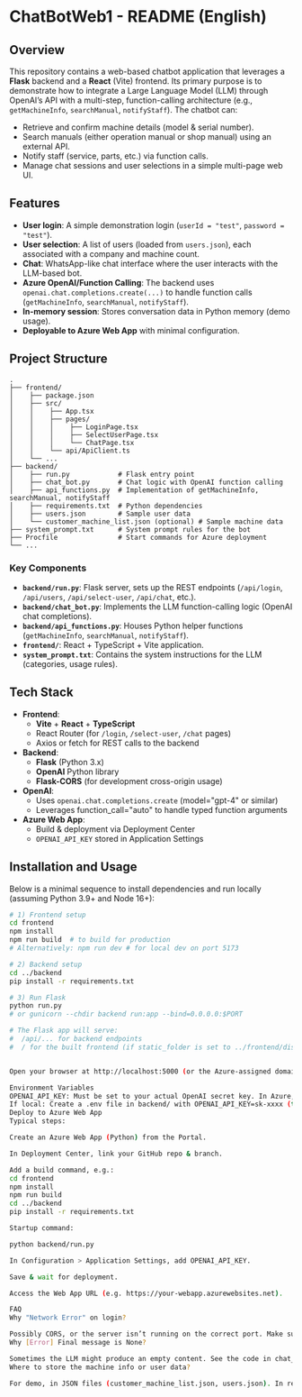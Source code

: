 # ChatBotWeb1 - README (English)

## Overview

This repository contains a web-based chatbot application that leverages a **Flask** backend and a **React** (Vite) frontend. Its primary purpose is to demonstrate how to integrate a Large Language Model (LLM) through OpenAI’s API with a multi-step, function-calling architecture (e.g., `getMachineInfo`, `searchManual`, `notifyStaff`). The chatbot can:

- Retrieve and confirm machine details (model & serial number).
- Search manuals (either operation manual or shop manual) using an external API.
- Notify staff (service, parts, etc.) via function calls.
- Manage chat sessions and user selections in a simple multi-page web UI.

## Features

- **User login**: A simple demonstration login (`userId = "test"`, `password = "test"`).
- **User selection**: A list of users (loaded from `users.json`), each associated with a company and machine count.
- **Chat**: WhatsApp-like chat interface where the user interacts with the LLM-based bot.
- **Azure OpenAI/Function Calling**: The backend uses `openai.chat.completions.create(...)` to handle function calls (`getMachineInfo`, `searchManual`, `notifyStaff`).
- **In-memory session**: Stores conversation data in Python memory (demo usage).
- **Deployable to Azure Web App** with minimal configuration.

## Project Structure

```plaintext
.
├── frontend/
│    ├── package.json
│    ├── src/
│    │    ├── App.tsx
│    │    ├── pages/
│    │    │    ├── LoginPage.tsx
│    │    │    ├── SelectUserPage.tsx
│    │    │    └── ChatPage.tsx
│    │    └── api/ApiClient.ts
│    └── ...
├── backend/
│    ├── run.py            # Flask entry point
│    ├── chat_bot.py       # Chat logic with OpenAI function calling
│    ├── api_functions.py  # Implementation of getMachineInfo, searchManual, notifyStaff
│    ├── requirements.txt  # Python dependencies
│    ├── users.json        # Sample user data
│    └── customer_machine_list.json (optional) # Sample machine data
├── system_prompt.txt      # System prompt rules for the bot
├── Procfile               # Start commands for Azure deployment
└── ...
```

### Key Components

- **`backend/run.py`**: Flask server, sets up the REST endpoints (`/api/login`, `/api/users`, `/api/select-user`, `/api/chat`, etc.).  
- **`backend/chat_bot.py`**: Implements the LLM function-calling logic (OpenAI chat completions).  
- **`backend/api_functions.py`**: Houses Python helper functions (`getMachineInfo`, `searchManual`, `notifyStaff`).  
- **`frontend/`**: React + TypeScript + Vite application.  
- **`system_prompt.txt`**: Contains the system instructions for the LLM (categories, usage rules).

## Tech Stack

- **Frontend**:
  - **Vite** + **React** + **TypeScript**
  - React Router (for `/login`, `/select-user`, `/chat` pages)
  - Axios or fetch for REST calls to the backend
- **Backend**:
  - **Flask** (Python 3.x)
  - **OpenAI** Python library
  - **Flask-CORS** (for development cross-origin usage)
- **OpenAI**:
  - Uses `openai.chat.completions.create` (model="gpt-4" or similar)
  - Leverages function_call="auto" to handle typed function arguments
- **Azure Web App**:
  - Build & deployment via Deployment Center
  - `OPENAI_API_KEY` stored in Application Settings

## Installation and Usage

Below is a minimal sequence to install dependencies and run locally (assuming Python 3.9+ and Node 16+):

```bash
# 1) Frontend setup
cd frontend
npm install
npm run build  # to build for production
# Alternatively: npm run dev # for local dev on port 5173

# 2) Backend setup
cd ../backend
pip install -r requirements.txt

# 3) Run Flask
python run.py
# or gunicorn --chdir backend run:app --bind=0.0.0.0:$PORT

# The Flask app will serve:
#  /api/... for backend endpoints
#  / for the built frontend (if static_folder is set to ../frontend/dist)


Open your browser at http://localhost:5000 (or the Azure-assigned domain when deployed).

Environment Variables
OPENAI_API_KEY: Must be set to your actual OpenAI secret key. In Azure, store it in Application Settings.
If local: Create a .env file in backend/ with OPENAI_API_KEY=sk-xxxx (then add .env to .gitignore).
Deploy to Azure Web App
Typical steps:

Create an Azure Web App (Python) from the Portal.

In Deployment Center, link your GitHub repo & branch.

Add a build command, e.g.:
cd frontend
npm install
npm run build
cd ../backend
pip install -r requirements.txt

Startup command:

python backend/run.py

In Configuration > Application Settings, add OPENAI_API_KEY.

Save & wait for deployment.

Access the Web App URL (e.g. https://your-webapp.azurewebsites.net).

FAQ
Why "Network Error" on login?

Possibly CORS, or the server isn’t running on the correct port. Make sure CORS(app, origins="*") for dev, and double-check the BASE_URL in ApiClient.ts.
Why [Error] Final message is None?

Sometimes the LLM might produce an empty content. See the code in chat_bot.py to handle function calls or implement a retry if final_msg is None.
Where to store the machine info or user data?

For demo, in JSON files (customer_machine_list.json, users.json). In real production, store them in a database.

